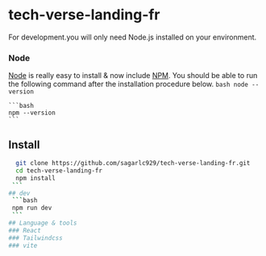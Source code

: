 # tech-verse-landing-fr

For development.you will only need Node.js installed on your environment.
### Node

[Node](http://nodejs.org/) is really easy to install & now include [NPM](https://npmjs.org/).
You should be able to run the following command after the installation procedure
below.
    ```bash
    node --version
    ```

    ```bash
    npm --version
    ```

## Install
   ```bash
     git clone https://github.com/sagarlc929/tech-verse-landing-fr.git
     cd tech-verse-landing-fr
     npm install
    ```
## dev
    ```bash
    npm run dev
    ```
## Language & tools
### React
### Tailwindcss
### vite
